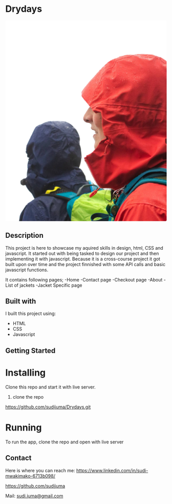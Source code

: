 # Drydays
![image](https://github.com/sudijuma/Drydays/blob/main/images/herobannerxl.png)

## Description
This project is here to showcase my aquired skills in design, html, CSS and javascript. It started out with being tasked to design
our project and then implementing it with javascript. Because it is a cross-course project it got built upon over time and the project finnished with some API calls and basic javascript functions.

It contains following pages;
-Home
-Contact page
-Checkout page
-About
-List of jackets
-Jacket Specific page



## Built with
I built this project using:
- HTML
- CSS
- Javascript

## Getting Started
# Installing
Clone this repo and start it with live server.
1. clone the repo

https://github.com/sudijuma/Drydays.git

# Running
To run the app, clone the repo and open with live server

## Contact

Here is where you can reach me:
https://www.linkedin.com/in/sudi-mwakimako-6713b098/

https://github.com/sudijuma

Mail:
sudi.juma@gmail.com



